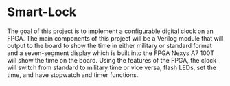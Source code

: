 # Smart-Lock
The goal of this project is to implement a
configurable digital clock on an FPGA. The main
components of this project will be a Verilog module that
will output to the board to show the time in either
military or standard format and a seven-segment display
which is built into the FPGA Nexys A7 100T will show
the time on the board. Using the features of the FPGA,
the clock will switch from standard to military time or
vice versa, flash LEDs, set the time, and have stopwatch
and timer functions.
